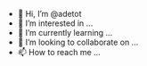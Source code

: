 - 👋 Hi, I’m @adetot
- 👀 I’m interested in ...
- 🌱 I’m currently learning ...
- 💞️ I’m looking to collaborate on ...
- 📫 How to reach me ...

<!---
adetot/adetot is a ✨ special ✨ repository because its `README.md` (this file) appears on your GitHub profile.
You can click the Preview link to take a look at your changes.
--->
